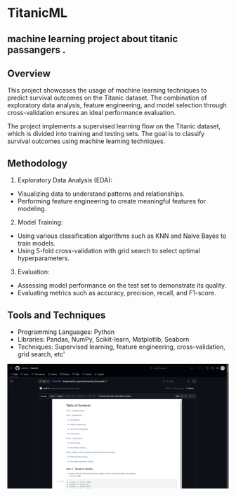 # TitanicML

## machine learning project about titanic passangers . 

## Overview
This project showcases the usage of machine learning techniques to predict survival outcomes on the Titanic dataset.
The combination of exploratory data analysis, feature engineering, and model selection through cross-validation ensures an ideal performance evaluation.

The project implements a supervised learning flow on the Titanic dataset, which is divided into training and testing sets. The goal is to classify survival outcomes using machine learning techniques.

## Methodology
1. Exploratory Data Analysis (EDA):

- Visualizing data to understand patterns and relationships.
- Performing feature engineering to create meaningful features for modeling.

2. Model Training:

- Using various classification algorithms such as KNN and Naive Bayes to train models.
- Using 5-fold cross-validation with grid search to select optimal hyperparameters.

3. Evaluation:

- Assessing model performance on the test set to demonstrate its quality.
- Evaluating metrics such as accuracy, precision, recall, and F1-score.

## Tools and Techniques

- Programming Languages: Python
- Libraries: Pandas, NumPy, Scikit-learn, Matplotlib, Seaborn
- Techniques: Supervised learning, feature engineering, cross-validation, grid search, etc'

[![Watch the video](https://github.com/eranCat/TitanicML/blob/main/thumbnail.png)](https://github.com/eranCat/TitanicML/blob/main/%D7%A1%D7%A8%D7%98%D7%95%D7%9F%20%D7%A4%D7%A8%D7%95%D7%99%D7%99%D7%A7%D7%98%20%D7%9C%D7%9E%D7%99%D7%93%D7%AA%20%D7%9E%D7%9B%D7%95%D7%A0%D7%94%20%D7%92%D7%A8%D7%A1%D7%94%20%D7%90.mkv)
